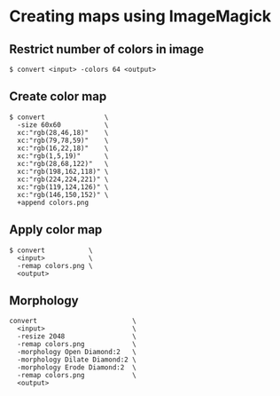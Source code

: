 # Creating maps using ImageMagick

## Restrict number of colors in image
```ImageMagick
$ convert <input> -colors 64 <output>
```

## Create color map
```ImageMagick
$ convert               \
  -size 60x60           \
  xc:"rgb(28,46,18)"    \
  xc:"rgb(79,78,59)"    \
  xc:"rgb(16,22,18)"    \
  xc:"rgb(1,5,19)"      \
  xc:"rgb(28,68,122)"   \
  xc:"rgb(198,162,118)" \
  xc:"rgb(224,224,221)" \
  xc:"rgb(119,124,126)" \
  xc:"rgb(146,150,152)" \
  +append colors.png
```

## Apply color map
```ImageMagick
$ convert           \
  <input>           \
  -remap colors.png \
  <output>
```

## Morphology
```ImageMagick
convert                        \
  <input>                      \
  -resize 2048                 \
  -remap colors.png            \
  -morphology Open Diamond:2   \
  -morphology Dilate Diamond:2 \
  -morphology Erode Diamond:2  \
  -remap colors.png            \
  <output>
```
